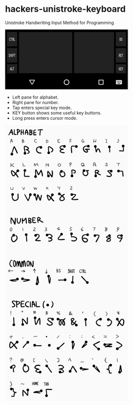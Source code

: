 # hackers-unistroke-keyboard

Unistroke Handwriting Input Method for Programming

![screenshot](./docs/images/screenshot.png)

* Left pane for alphabet.
* Right pane for number.
* Tap enters special key mode.
* KEY button shows some useful key buttons.
* Long press enters cursor mode.

![gesture](./docs/images/gesture.png)
